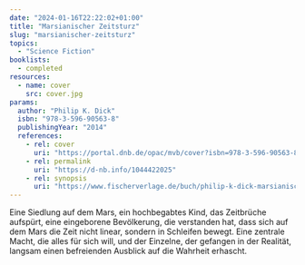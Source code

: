 ```yaml
---
date: "2024-01-16T22:22:02+01:00"
title: "Marsianischer Zeitsturz"
slug: "marsianischer-zeitsturz"
topics:
  - "Science Fiction"
booklists:
  - completed
resources:
  - name: cover
    src: cover.jpg
params:
  author: "Philip K. Dick"
  isbn: "978-3-596-90563-8"
  publishingYear: "2014"
  references:
    - rel: cover
      uri: "https://portal.dnb.de/opac/mvb/cover?isbn=978-3-596-90563-8"
    - rel: permalink
      uri: "https://d-nb.info/1044422025"
    - rel: synopsis
      uri: "https://www.fischerverlage.de/buch/philip-k-dick-marsianischer-zeitsturz-9783596905638"
---
```


Eine Siedlung auf dem Mars, ein hochbegabtes Kind, das Zeitbrüche aufspürt, 
eine eingeborene Bevölkerung, die verstanden hat, dass sich auf dem Mars die 
Zeit nicht linear, sondern in Schleifen bewegt. Eine zentrale Macht, die alles 
für sich will, und der Einzelne, der gefangen in der Realität, langsam einen 
befreienden Ausblick auf die Wahrheit erhascht.
